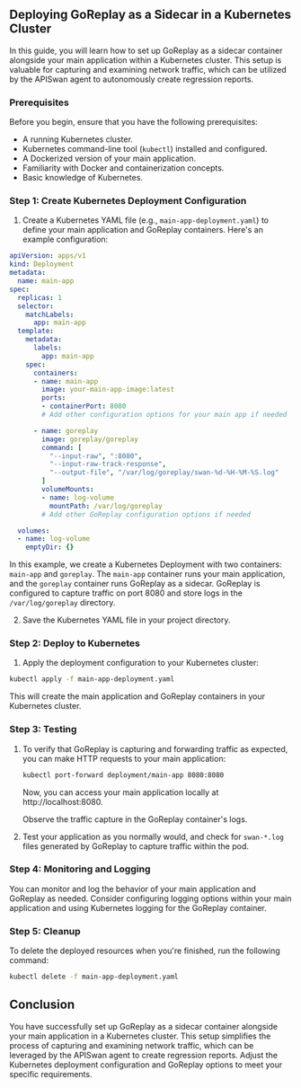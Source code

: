 ## Deploying GoReplay as a Sidecar in a Kubernetes Cluster

In this guide, you will learn how to set up GoReplay as a sidecar container alongside your main application within a Kubernetes cluster. This setup is valuable for capturing and examining network traffic, which can be utilized by the APISwan agent to autonomously create regression reports.

### Prerequisites

Before you begin, ensure that you have the following prerequisites:

- A running Kubernetes cluster.
- Kubernetes command-line tool (`kubectl`) installed and configured.
- A Dockerized version of your main application.
- Familiarity with Docker and containerization concepts.
- Basic knowledge of Kubernetes.

### Step 1: Create Kubernetes Deployment Configuration

1. Create a Kubernetes YAML file (e.g., `main-app-deployment.yaml`) to define your main application and GoReplay containers. Here's an example configuration:

```yaml
apiVersion: apps/v1
kind: Deployment
metadata:
  name: main-app
spec:
  replicas: 1
  selector:
    matchLabels:
      app: main-app
  template:
    metadata:
      labels:
        app: main-app
    spec:
      containers:
      - name: main-app
        image: your-main-app-image:latest
        ports:
        - containerPort: 8080
        # Add other configuration options for your main app if needed

      - name: goreplay
        image: goreplay/goreplay
        command: [
          "--input-raw", ":8080",
          "--input-raw-track-response",
          "--output-file", "/var/log/goreplay/swan-%d-%H-%M-%S.log"
        ]
        volumeMounts:
        - name: log-volume
          mountPath: /var/log/goreplay
        # Add other GoReplay configuration options if needed

  volumes:
  - name: log-volume
    emptyDir: {}
```

In this example, we create a Kubernetes Deployment with two containers: `main-app` and `goreplay`. The `main-app` container runs your main application, and the `goreplay` container runs GoReplay as a sidecar. GoReplay is configured to capture traffic on port 8080 and store logs in the `/var/log/goreplay` directory.

2. Save the Kubernetes YAML file in your project directory.

### Step 2: Deploy to Kubernetes

1. Apply the deployment configuration to your Kubernetes cluster:

```bash
kubectl apply -f main-app-deployment.yaml
```

This will create the main application and GoReplay containers in your Kubernetes cluster.

### Step 3: Testing

1. To verify that GoReplay is capturing and forwarding traffic as expected, you can make HTTP requests to your main application:

   ```bash
   kubectl port-forward deployment/main-app 8080:8080
   ```

   Now, you can access your main application locally at http://localhost:8080.

   Observe the traffic capture in the GoReplay container's logs.

2. Test your application as you normally would, and check for `swan-*.log` files generated by GoReplay to capture traffic within the pod.

### Step 4: Monitoring and Logging

You can monitor and log the behavior of your main application and GoReplay as needed. Consider configuring logging options within your main application and using Kubernetes logging for the GoReplay container.

### Step 5: Cleanup

To delete the deployed resources when you're finished, run the following command:

```bash
kubectl delete -f main-app-deployment.yaml
```

## Conclusion

You have successfully set up GoReplay as a sidecar container alongside your main application in a Kubernetes cluster. This setup simplifies the process of capturing and examining network traffic, which can be leveraged by the APISwan agent to create regression reports. Adjust the Kubernetes deployment configuration and GoReplay options to meet your specific requirements.
